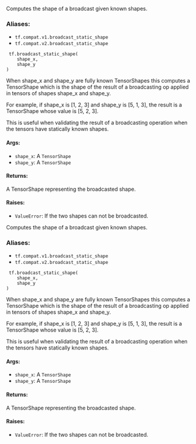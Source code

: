 
Computes the shape of a broadcast given known shapes.
### Aliases:
- `tf.compat.v1.broadcast_static_shape`
- `tf.compat.v2.broadcast_static_shape`

```
 tf.broadcast_static_shape(
    shape_x,
    shape_y
)
```

When shape_x and shape_y are fully known TensorShapes this computes a TensorShape which is the shape of the result of a broadcasting op applied in tensors of shapes shape_x and shape_y.

For example, if shape_x is [1, 2, 3] and shape_y is [5, 1, 3], the result is a TensorShape whose value is [5, 2, 3].

This is useful when validating the result of a broadcasting operation when the tensors have statically known shapes.
#### Args:
- `shape_x`: A `TensorShape`
- `shape_y`: A `TensorShape`
#### Returns:

A TensorShape representing the broadcasted shape.
#### Raises:
- `ValueError`: If the two shapes can not be broadcasted.

Computes the shape of a broadcast given known shapes.
### Aliases:
- `tf.compat.v1.broadcast_static_shape`
- `tf.compat.v2.broadcast_static_shape`

```
 tf.broadcast_static_shape(
    shape_x,
    shape_y
)
```

When shape_x and shape_y are fully known TensorShapes this computes a TensorShape which is the shape of the result of a broadcasting op applied in tensors of shapes shape_x and shape_y.

For example, if shape_x is [1, 2, 3] and shape_y is [5, 1, 3], the result is a TensorShape whose value is [5, 2, 3].

This is useful when validating the result of a broadcasting operation when the tensors have statically known shapes.
#### Args:
- `shape_x`: A `TensorShape`
- `shape_y`: A `TensorShape`
#### Returns:

A TensorShape representing the broadcasted shape.
#### Raises:
- `ValueError`: If the two shapes can not be broadcasted.
